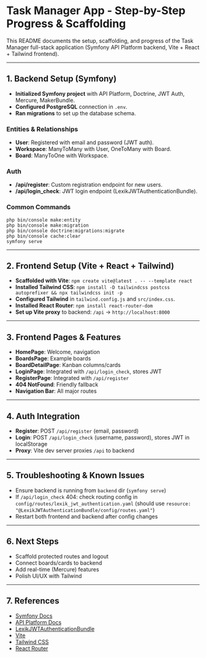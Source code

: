 # Task Manager App - Step-by-Step Progress & Scaffolding

This README documents the setup, scaffolding, and progress of the Task Manager full-stack application (Symfony API Platform backend, Vite + React + Tailwind frontend).

---

## 1. Backend Setup (Symfony)

- **Initialized Symfony project** with API Platform, Doctrine, JWT Auth, Mercure, MakerBundle.
- **Configured PostgreSQL** connection in `.env`.
- **Ran migrations** to set up the database schema.

### Entities & Relationships
- **User**: Registered with email and password (JWT auth).
- **Workspace**: ManyToMany with User, OneToMany with Board.
- **Board**: ManyToOne with Workspace.

### Auth
- **/api/register**: Custom registration endpoint for new users.
- **/api/login_check**: JWT login endpoint (LexikJWTAuthenticationBundle).

### Common Commands
```
php bin/console make:entity
php bin/console make:migration
php bin/console doctrine:migrations:migrate
php bin/console cache:clear
symfony serve
```

---

## 2. Frontend Setup (Vite + React + Tailwind)

- **Scaffolded with Vite**: `npm create vite@latest . -- --template react`
- **Installed Tailwind CSS**: `npm install -D tailwindcss postcss autoprefixer && npx tailwindcss init -p`
- **Configured Tailwind** in `tailwind.config.js` and `src/index.css`.
- **Installed React Router**: `npm install react-router-dom`
- **Set up Vite proxy** to backend: `/api` → `http://localhost:8000`

---

## 3. Frontend Pages & Features

- **HomePage**: Welcome, navigation
- **BoardsPage**: Example boards
- **BoardDetailPage**: Kanban columns/cards
- **LoginPage**: Integrated with `/api/login_check`, stores JWT
- **RegisterPage**: Integrated with `/api/register`
- **404 NotFound**: Friendly fallback
- **Navigation Bar**: All major routes

---

## 4. Auth Integration

- **Register**: POST `/api/register` (email, password)
- **Login**: POST `/api/login_check` (username, password), stores JWT in localStorage
- **Proxy**: Vite dev server proxies `/api` to backend

---

## 5. Troubleshooting & Known Issues
- Ensure backend is running from `backend` dir (`symfony serve`)
- If `/api/login_check` 404: check routing config in `config/routes/lexik_jwt_authentication.yaml` (should use `resource: "@LexikJWTAuthenticationBundle/config/routes.yaml"`)
- Restart both frontend and backend after config changes

---

## 6. Next Steps
- Scaffold protected routes and logout
- Connect boards/cards to backend
- Add real-time (Mercure) features
- Polish UI/UX with Tailwind

---

## 7. References
- [Symfony Docs](https://symfony.com/doc/current/index.html)
- [API Platform Docs](https://api-platform.com/docs/)
- [LexikJWTAuthenticationBundle](https://github.com/lexik/LexikJWTAuthenticationBundle)
- [Vite](https://vitejs.dev/)
- [Tailwind CSS](https://tailwindcss.com/)
- [React Router](https://reactrouter.com/)
